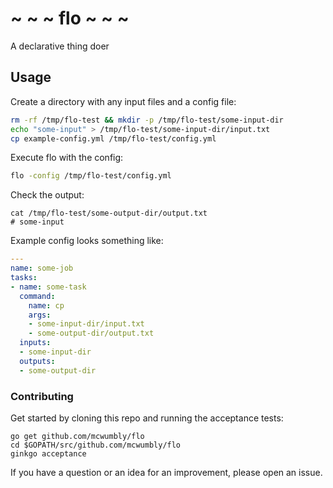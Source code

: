 # ~ ~ ~ flo ~ ~ ~

A declarative thing doer

## Usage

Create a directory with any input files and a config file:
```sh
rm -rf /tmp/flo-test && mkdir -p /tmp/flo-test/some-input-dir
echo "some-input" > /tmp/flo-test/some-input-dir/input.txt
cp example-config.yml /tmp/flo-test/config.yml
```

Execute flo with the config:
```sh
flo -config /tmp/flo-test/config.yml
```

Check the output:
```
cat /tmp/flo-test/some-output-dir/output.txt
# some-input
```

Example config looks something like:
```yaml
---
name: some-job
tasks:
- name: some-task
  command:
    name: cp
    args:
    - some-input-dir/input.txt
    - some-output-dir/output.txt
  inputs:
  - some-input-dir
  outputs:
  - some-output-dir
```


### Contributing

Get started by cloning this repo and running the acceptance tests:

```
go get github.com/mcwumbly/flo
cd $GOPATH/src/github.com/mcwumbly/flo
ginkgo acceptance
```

If you have a question or an idea for an improvement, please open an issue.
